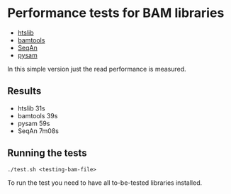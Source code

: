 Performance tests for BAM libraries
=====================================

* [htslib](https://github.com/samtools/htslib)
* [bamtools](https://github.com/pezmaster31/bamtools)
* [SeqAn](https://github.com/seqan/seqan)
* [pysam](https://github.com/pysam-developers/pysam)

In this simple version just the read performance is measured.

Results
-------

- htslib 31s
- bamtools 39s
- pysam 59s
- SeqAn 7m08s

Running the tests
-----------------

```
./test.sh <testing-bam-file>
```

To run the test you need to have all to-be-tested libraries installed.
